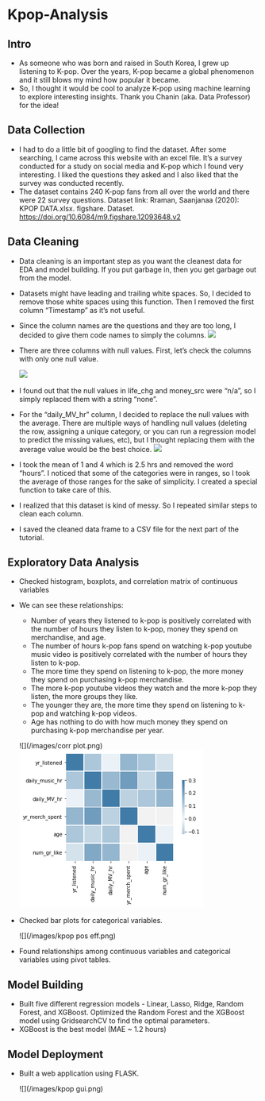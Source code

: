 # Kpop-Analysis

## Intro 
- As someone who was born and raised in South Korea, I grew up listening to K-pop. Over the years, K-pop became a global phenomenon and it still blows my mind how popular it became.
- So, I thought it would be cool to analyze K-pop using machine learning to explore interesting insights. Thank you Chanin (aka. Data Professor) for the idea!

## Data Collection
- I had to do a little bit of googling to find the dataset. After some searching, I came across this website with an excel file. It’s a survey conducted for a study on social media and K-pop which I found very interesting. I liked the questions they asked and I also liked that the survey was conducted recently.
- The dataset contains 240 K-pop fans from all over the world and there were 22 survey questions.
Dataset link: Rraman, Saanjanaa (2020): KPOP DATA.xlsx. figshare. Dataset. https://doi.org/10.6084/m9.figshare.12093648.v2

## Data Cleaning
- Data cleaning is an important step as you want the cleanest data for EDA and model building. If you put garbage in, then you get garbage out from the model.
- Datasets might have leading and trailing white spaces. So, I decided to remove those white spaces using this function. Then I removed the first column “Timestamp” as it’s not useful.
- Since the column names are the questions and they are too long, I decided to give them code names to simply the columns.
  ![](/images/1.png)
- There are three columns with null values. First, let’s check the columns with only one null value.
  
  ![](/images/2.png)
  
- I found out that the null values in life_chg and money_src were “n/a”, so I simply replaced them with a string “none”.
- For the “daily_MV_hr” column, I decided to replace the null values with the average. There are multiple ways of handling null values (deleting the row, assigning a unique category, or you can run a regression model to predict the missing values, etc), but I thought replacing them with the average value would be the best choice.
  ![](/images/3.png)
- I took the mean of 1 and 4 which is 2.5 hrs and removed the word “hours”. I noticed that some of the categories were in ranges, so I took the average of those ranges for the sake of simplicity. I created a special function to take care of this.
- I realized that this dataset is kind of messy. So I repeated similar steps to clean each column.
- I saved the cleaned data frame to a CSV file for the next part of the tutorial.

## Exploratory Data Analysis
- Checked histogram, boxplots, and correlation matrix of continuous variables
- We can see these relationships:
  - Number of years they listened to k-pop is positively correlated with the number of hours they listen to k-pop, money they spend on merchandise, and age.
  - The number of hours k-pop fans spend on watching k-pop youtube music video is positively correlated with the number of hours they listen to k-pop.
  - The more time they spend on listening to k-pop, the more money they spend on purchasing k-pop merchandise.
  - The more k-pop youtube videos they watch and the more k-pop they listen, the more groups they like.
  - The younger they are, the more time they spend on listening to k-pop and watching k-pop videos.
  - Age has nothing to do with how much money they spend on purchasing k-pop merchandise per year.
  
  ![](/images/corr plot.png)
  ![](https://github.com/importdata/kpop-analysis/blob/master/images/corr%20plot.png)

- Checked bar plots for categorical variables.
  
  ![](/images/kpop pos eff.png)

- Found relationships among continuous variables and categorical variables using pivot tables.
  
## Model Building
- Built five different regression models - Linear, Lasso, Ridge, Random Forest, and XGBoost. Optimized the Random Forest and the XGBoost model using GridsearchCV to find the optimal parameters.
- XGBoost is the best model (MAE ~ 1.2 hours)

## Model Deployment
- Built a web application using FLASK.

  ![](/images/kpop gui.png)


